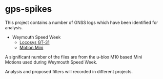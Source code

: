 # gps-spikes

This project contains a number of GNSS logs which have been identified for analysis.

- Weymouth Speed Week
  - [Locosys GT-31](gpslogs/gt-31/README.md)
  - [Motion Mini](gpslogs/motion/README.md)

A significant number of the files are from the u-blox M10 based Mini Motions used during Weymouth Speed Week.

Analysis and proposed filters will recorded in different projects.
